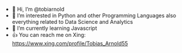 - 👋 Hi, I’m @tobiarnold
- 👀 I’m interested in Python and other Programming Languages also everything related to Data Science and Analytics
- 🌱 I’m currently learning Javascript
- 👍 You can reach me on Xing: https://www.xing.com/profile/Tobias_Arnold55
